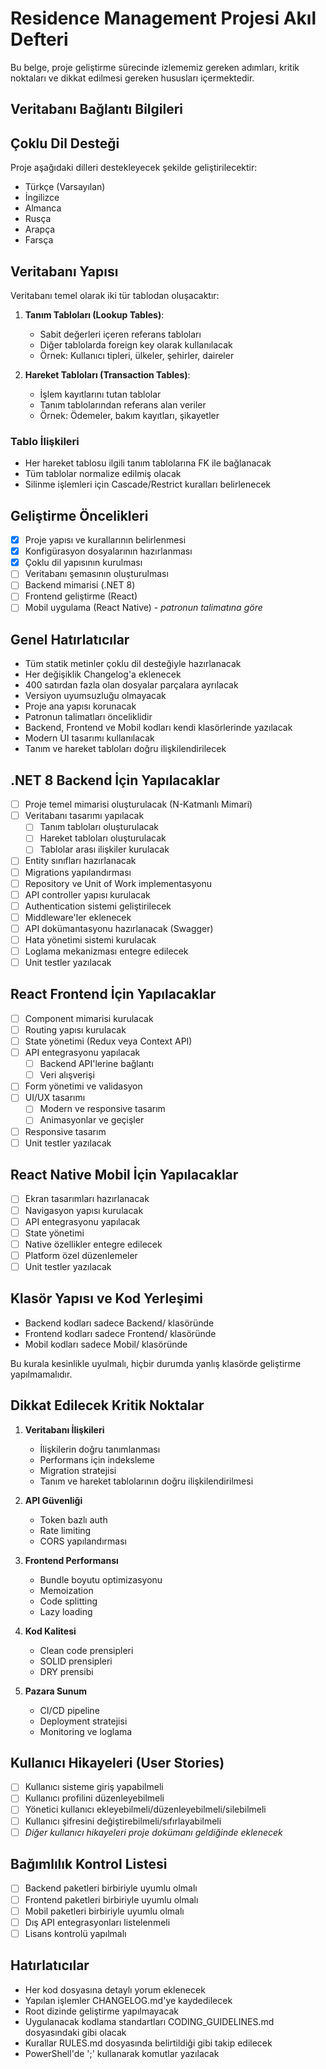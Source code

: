 # Residence Management Projesi Akıl Defteri

Bu belge, proje geliştirme sürecinde izlememiz gereken adımları, kritik noktaları ve dikkat edilmesi gereken hususları içermektedir.

## Veritabanı Bağlantı Bilgileri

## Çoklu Dil Desteği

Proje aşağıdaki dilleri destekleyecek şekilde geliştirilecektir:
- Türkçe (Varsayılan)
- İngilizce
- Almanca
- Rusça
- Arapça
- Farsça

## Veritabanı Yapısı

Veritabanı temel olarak iki tür tablodan oluşacaktır:
1. **Tanım Tabloları (Lookup Tables)**: 
   - Sabit değerleri içeren referans tabloları
   - Diğer tablolarda foreign key olarak kullanılacak
   - Örnek: Kullanıcı tipleri, ülkeler, şehirler, daireler

2. **Hareket Tabloları (Transaction Tables)**:
   - İşlem kayıtlarını tutan tablolar
   - Tanım tablolarından referans alan veriler
   - Örnek: Ödemeler, bakım kayıtları, şikayetler

### Tablo İlişkileri
- Her hareket tablosu ilgili tanım tablolarına FK ile bağlanacak
- Tüm tablolar normalize edilmiş olacak
- Silinme işlemleri için Cascade/Restrict kuralları belirlenecek

## Geliştirme Öncelikleri

- [x] Proje yapısı ve kurallarının belirlenmesi
- [x] Konfigürasyon dosyalarının hazırlanması
- [x] Çoklu dil yapısının kurulması
- [ ] Veritabanı şemasının oluşturulması
- [ ] Backend mimarisi (.NET 8)
- [ ] Frontend geliştirme (React)
- [ ] Mobil uygulama (React Native) - *patronun talimatına göre*

## Genel Hatırlatıcılar

- Tüm statik metinler çoklu dil desteğiyle hazırlanacak
- Her değişiklik Changelog'a eklenecek
- 400 satırdan fazla olan dosyalar parçalara ayrılacak
- Versiyon uyumsuzluğu olmayacak
- Proje ana yapısı korunacak
- Patronun talimatları önceliklidir
- Backend, Frontend ve Mobil kodları kendi klasörlerinde yazılacak
- Modern UI tasarımı kullanılacak
- Tanım ve hareket tabloları doğru ilişkilendirilecek

## .NET 8 Backend İçin Yapılacaklar

- [ ] Proje temel mimarisi oluşturulacak (N-Katmanlı Mimari)
- [ ] Veritabanı tasarımı yapılacak
  - [ ] Tanım tabloları oluşturulacak
  - [ ] Hareket tabloları oluşturulacak
  - [ ] Tablolar arası ilişkiler kurulacak
- [ ] Entity sınıfları hazırlanacak
- [ ] Migrations yapılandırması
- [ ] Repository ve Unit of Work implementasyonu
- [ ] API controller yapısı kurulacak
- [ ] Authentication sistemi geliştirilecek
- [ ] Middleware'ler eklenecek
- [ ] API dokümantasyonu hazırlanacak (Swagger)
- [ ] Hata yönetimi sistemi kurulacak
- [ ] Loglama mekanizması entegre edilecek
- [ ] Unit testler yazılacak

## React Frontend İçin Yapılacaklar

- [ ] Component mimarisi kurulacak
- [ ] Routing yapısı kurulacak
- [ ] State yönetimi (Redux veya Context API)
- [ ] API entegrasyonu yapılacak
  - [ ] Backend API'lerine bağlantı
  - [ ] Veri alışverişi
- [ ] Form yönetimi ve validasyon
- [ ] UI/UX tasarımı
  - [ ] Modern ve responsive tasarım
  - [ ] Animasyonlar ve geçişler
- [ ] Responsive tasarım
- [ ] Unit testler yazılacak

## React Native Mobil İçin Yapılacaklar

- [ ] Ekran tasarımları hazırlanacak
- [ ] Navigasyon yapısı kurulacak
- [ ] API entegrasyonu yapılacak
- [ ] State yönetimi
- [ ] Native özellikler entegre edilecek
- [ ] Platform özel düzenlemeler
- [ ] Unit testler yazılacak

## Klasör Yapısı ve Kod Yerleşimi

- Backend kodları sadece Backend/ klasöründe
- Frontend kodları sadece Frontend/ klasöründe
- Mobil kodları sadece Mobil/ klasöründe

Bu kurala kesinlikle uyulmalı, hiçbir durumda yanlış klasörde geliştirme yapılmamalıdır.

## Dikkat Edilecek Kritik Noktalar

1. **Veritabanı İlişkileri**
   - İlişkilerin doğru tanımlanması
   - Performans için indeksleme
   - Migration stratejisi
   - Tanım ve hareket tablolarının doğru ilişkilendirilmesi

2. **API Güvenliği**
   - Token bazlı auth
   - Rate limiting
   - CORS yapılandırması

3. **Frontend Performansı**
   - Bundle boyutu optimizasyonu
   - Memoization
   - Code splitting
   - Lazy loading

4. **Kod Kalitesi**
   - Clean code prensipleri
   - SOLID prensipleri
   - DRY prensibi

5. **Pazara Sunum**
   - CI/CD pipeline
   - Deployment stratejisi
   - Monitoring ve loglama

## Kullanıcı Hikayeleri (User Stories)

- [ ] Kullanıcı sisteme giriş yapabilmeli
- [ ] Kullanıcı profilini düzenleyebilmeli
- [ ] Yönetici kullanıcı ekleyebilmeli/düzenleyebilmeli/silebilmeli
- [ ] Kullanıcı şifresini değiştirebilmeli/sıfırlayabilmeli
- [ ] *Diğer kullanıcı hikayeleri proje dokümanı geldiğinde eklenecek*

## Bağımlılık Kontrol Listesi

- [ ] Backend paketleri birbiriyle uyumlu olmalı
- [ ] Frontend paketleri birbiriyle uyumlu olmalı
- [ ] Mobil paketleri birbiriyle uyumlu olmalı
- [ ] Dış API entegrasyonları listelenmeli
- [ ] Lisans kontrolü yapılmalı

## Hatırlatıcılar

- Her kod dosyasına detaylı yorum eklenecek
- Yapılan işlemler CHANGELOG.md'ye kaydedilecek
- Root dizinde geliştirme yapılmayacak
- Uygulanacak kodlama standartları CODING_GUIDELINES.md dosyasındaki gibi olacak
- Kurallar RULES.md dosyasında belirtildiği gibi takip edilecek
- PowerShell'de ';' kullanarak komutlar yazılacak 